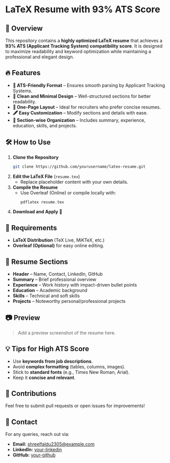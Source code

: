 # LaTeX Resume with 93% ATS Score


## 📌 Overview
This repository contains a **highly optimized LaTeX resume** that achieves a **93% ATS (Applicant Tracking System) compatibility score**. It is designed to maximize readability and keyword optimization while maintaining a professional and elegant design.

## 🔥 Features
- **📄 ATS-Friendly Format** – Ensures smooth parsing by Applicant Tracking Systems.
- **🎨 Clean and Minimal Design** – Well-structured sections for better readability.
- **📌 One-Page Layout** – Ideal for recruiters who prefer concise resumes.
- **🖋️ Easy Customization** – Modify sections and details with ease.
- **📑 Section-wise Organization** – Includes summary, experience, education, skills, and projects.

## 🛠️ How to Use
1. **Clone the Repository**
   ```bash
   git clone https://github.com/yourusername/latex-resume.git
   ```
2. **Edit the LaTeX File** (`resume.tex`)
   - Replace placeholder content with your own details.
3. **Compile the Resume**
   - Use Overleaf (Online) or compile locally with:
     ```bash
     pdflatex resume.tex
     ```
4. **Download and Apply** 🚀

## 📜 Requirements
- **LaTeX Distribution** (TeX Live, MiKTeX, etc.)
- **Overleaf (Optional)** for easy online editing.

## 🎯 Resume Sections
- **Header** – Name, Contact, LinkedIn, GitHub
- **Summary** – Brief professional overview
- **Experience** – Work history with impact-driven bullet points
- **Education** – Academic background
- **Skills** – Technical and soft skills
- **Projects** – Noteworthy personal/professional projects

## 📷 Preview
> Add a preview screenshot of the resume here.

## 💡 Tips for High ATS Score
- Use **keywords from job descriptions**.
- Avoid **complex formatting** (tables, columns, images).
- Stick to **standard fonts** (e.g., Times New Roman, Arial).
- Keep it **concise and relevant**.


## 🤝 Contributions
Feel free to submit pull requests or open issues for improvements!

## 📩 Contact
For any queries, reach out via:
- **Email:** shreelfaldu2305@example.com
- **LinkedIn:** [your-linkedin](https://linkedin.com/in/shreelfaldu)
- **GitHub:** [your-github](https://github.com/shreelfaldu)

